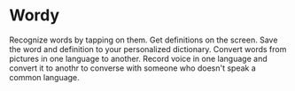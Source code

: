 # Wordy
Recognize words by tapping on them. Get definitions on the screen. Save the word and definition to your personalized dictionary. Convert words from pictures in one language to another. Record voice in one language and convert it to anothr to converse with someone who doesn't speak a common language.
